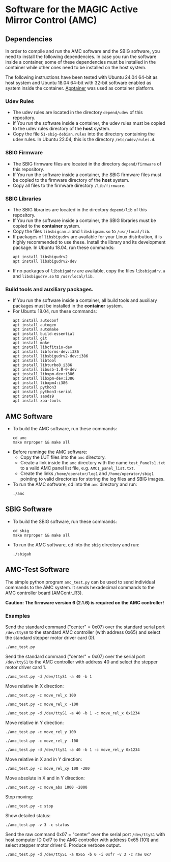 Software for the MAGIC Active Mirror Control (AMC)
==================================================

## Dependencies

In order to compile and run the AMC software and the SBIG software, you need to
install the following dependencies. In case you run the software inside a
container, some of these dependencies must be installed in the container while
other ones need to be installed on the host system.  

The following instructions have been tested with Ubuntu 24.04 64-bit as host
system and Ubuntu 18.04 64-bit with 32-bit software enabled as system inside
the container.
[Apptainer](https://apptainer.org/ "Apptainer is an open source container platform")
was used as container platform.


### Udev Rules

* The udev rules are located in the directory ```depend/udev``` of
  this repository.
* If You run the software inside a container, the udev rules must be copied to
  the udev rules directory of the **host** system.
* Copy the file ```51-sbig-debian.rules``` into the directory containing the
  udev rules. In Ubuntu 22.04, this is the directory ```/etc/udev/rules.d```.


### SBIG Firmware

* The SBIG firmware files are located in the directory
  ```depend/firmware``` of this repository.
* If You run the software inside a container, the SBIG firmware files must be
  copied to the firmware directory of the **host** system.
* Copy all files to the firmware directory ```/lib/firmware```. 


### SBIG Libraries

* The SBIG libraries are located in the directory
  ```depend/lib``` of this repository.
* If You run the software inside a container, the SBIG libraries must be
  copied to the **container** system.
* Copy the files ```libsbigcam.a``` and ```libsbigcam.so``` to
  ```/usr/local/lib```.
* If packages of ```libsbigudrv``` are available for your Linux distribution,
  it is highly recommended to use these. Install the library and its
  development package. In Ubuntu 18.04, run these commands:
  ```
  apt install libsbigudrv2
  apt install libsbigudrv2-dev
  ```
* If no packages of ```libsbigudrv``` are available, copy the files
  ```libsbigudrv.a``` and ```libsbigudrv.so``` to ```/usr/local/lib```.


### Build tools and auxiliary packages.

* If You run the software inside a container, all build tools and auxiliary
  packages must be installed in the **container** system.
* For Ubuntu 18.04, run these commands:
  ```
  apt install autoconf
  apt install autogen
  apt install automake
  apt install build-essential
  apt install git
  apt install make
  apt install libcfitsio-dev
  apt install libforms-dev:i386
  apt install libsbigudrv2-dev:i386
  apt install libtool
  apt install libturbo8_i386
  apt install libusb-1.0-0-dev
  apt install libxpm-dev:i386
  apt install libxpm-dev:i386
  apt install libxpm4:i386
  apt install python3
  apt install python3-serial
  apt install saods9
  apt install xpa-tools
  ```



## AMC Software

* To build the AMC software, run these commands:
  ```
  cd amc
  make mrproper && make all
  ```
* Before runninge the AMC software:
  - Copy the LUT files into the ```amc``` directory.
  - Create a link inside the ```amc``` directory with the name
    ```test_Panels1.txt``` to a valid AMC panel list file, e.g.
    ```AMC1_panel_list.txt```.
  - Create the links ```/home/operator/log1``` and ```/home/operator/sbig1```
    pointing to valid directories for storing the log files and SBIG images.
* To run the AMC software, cd into the ```amc``` directory and run:
  ```
  ./amc
  ```



## SBIG Software

* To build the SBIG software, run these commands:
  ```
  cd sbig
  make mrproper && make all
  ```
* To run the AMC software, cd into the ```sbig``` directory and run:
  ```
  ./sbigab
  ```



## AMC-Test Software

The simple python program ```amc_test.py``` can be used to send individual
commands to the AMC system. It sends hexadecimal commands to the AMC controller
board (AMContr_R3).  

__Caution: The firmware version 6 (2.1.6) is required on the AMC controller!__


### Examples

Send the standard command ("center" = 0x07) over the standard serial port
```/dev/ttyS0``` to the standard AMC controller (with address 0x65) and select
the standard stepper motor driver card (0).
```
./amc_test.py
```

Send the standard command ("center" = 0x07) over the serial port
```/dev/ttyS1``` to the AMC controller with address 40 and select the stepper
motor driver card 1.
```
./amc_test.py -d /dev/ttyS1 -a 40 -b 1
```

Move relative in X direction:
```
./amc_test.py -c move_rel_x 100
```
```
./amc_test.py -c move_rel_x -100
```
```
./amc_test.py -d /dev/ttyS1 -a 40 -b 1 -c move_rel_x 0x1234
```

Move relative in Y direction:
```
./amc_test.py -c move_rel_y 100
```
```
./amc_test.py -c move_rel_y -100
```
```
./amc_test.py -d /dev/ttyS1 -a 40 -b 1 -c move_rel_y 0x1234
```

Move relative in X and in Y direction:
```
./amc_test.py -c move_rel_xy 100 -200
```

Move absolute in X and in Y direction:
```
./amc_test.py -c move_abs 1000 -2000
```

Stop moving:
```
./amc_test.py -c stop
```

Show detailed status:
```
./amc_test.py -v 3 -c status
```

Send the raw command 0x07 = "center" over the serial port ```/dev/ttyS1``` with
host computer ID 0xf7 to the AMC controller with address 0x65 (101) and select
stepper motor driver 0. Produce verbose output.
```
./amc_test.py -d /dev/ttyS1 -a 0x65 -b 0 -i 0xf7 -v 3 -c raw 0x7
```

